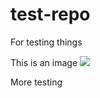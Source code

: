 # test-repo
For testing things

This is an image
![](https://dl.dropboxusercontent.com/u/115794927/screenshots/2015-11-23_1754.png)

More testing
